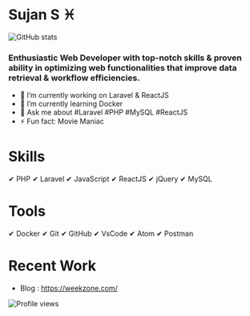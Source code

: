 # Sujan S ♓
![GitHub stats](https://github-readme-stats.vercel.app/api?username=sujan97825&show_icons=true&count_private=true)
### Enthusiastic Web Developer with top-notch skills & proven ability in optimizing web functionalities that improve data retrieval & workflow efficiencies.  

- 🔭 I’m currently working on Laravel & ReactJS 
- 🌱 I’m currently learning Docker 
- 💬 Ask me about #Laravel #PHP #MySQL #ReactJS 
- ⚡ Fun fact: Movie Maniac 

# Skills 
 ✔ PHP
 ✔ Laravel
 ✔ JavaScript
 ✔ ReactJS
 ✔ jQuery
 ✔ MySQL
 
# Tools 
 ✔ Docker
 ✔ Git
 ✔ GitHub
 ✔ VsCode
 ✔ Atom
 ✔ Postman
 
 # Recent Work 
 - Blog : https://weekzone.com/

 
![Profile views](https://gpvc.arturio.dev/sujan97825)  
